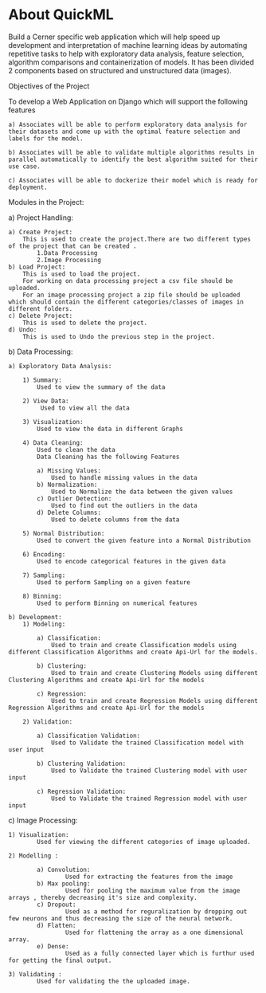 # About QuickML

Build a Cerner specific web application which will help speed up development and interpretation of machine learning ideas by automating repetitive tasks to help with exploratory data analysis, feature selection, algorithm comparisons and containerization of models. It has been divided 2 components based on structured and unstructured data (images).

Objectives of the Project

To develop a Web Application on Django which will support the following features

	a) Associates will be able to perform exploratory data analysis for their datasets and come up with the optimal feature selection and labels for the model.
 
	b) Associates will be able to validate multiple algorithms results in parallel automatically to identify the best algorithm suited for their use case.
 
	c) Associates will be able to dockerize their model which is ready for deployment. 

Modules in the Project:

a) Project Handling:

	
	a) Create Project:
	    This is used to create the project.There are two different types of the project that can be created .
	        1.Data Processing
	        2.Image Processing 
	b) Load Project:
	    This is used to load the project.
	    For working on data processing project a csv file should be uploaded.
	    For an image processing project a zip file should be uploaded which should contain the different categories/classes of images in different folders. 
	c) Delete Project:
	    This is used to delete the project.
	d) Undo:
	    This is used to Undo the previous step in the project.

b) Data Processing:


	a) Exploratory Data Analysis:
	
		1) Summary:
		    Used to view the summary of the data

		2) View Data:
		     Used to view all the data

		3) Visualization:
		    Used to view the data in different Graphs

		4) Data Cleaning:
		    Used to clean the data
		    Data Cleaning has the following Features
		    
			a) Missing Values:
			    Used to handle missing values in the data
			b) Normalization:
			    Used to Normalize the data between the given values
			c) Outlier Detection:
			    Used to find out the outliers in the data
			d) Delete Columns:
			    Used to delete columns from the data

		5) Normal Distribution:
		    Used to convert the given feature into a Normal Distribution

		6) Encoding:
		    Used to encode categorical features in the given data

		7) Sampling:
		    Used to perform Sampling on a given feature

		8) Binning:
		    Used to perform Binning on numerical features

	b) Development:
		1) Modeling:

			a) Classification:
			    Used to train and create Classification models using different Classification Algorithms and create Api-Url for the models.

			b) Clustering:
			    Used to train and create Clustering Models using different Clustering Algorithms and create Api-Url for the models

			c) Regression:
			    Used to train and create Regression Models using different Regression Algorithms and create Api-Url for the models

		2) Validation:
		
			a) Classification Validation:
			    Used to Validate the trained Classification model with user input

			b) Clustering Validation:
			    Used to Validate the trained Clustering model with user input

			c) Regression Validation:
			    Used to Validate the trained Regression model with user input

c) Image Processing:
    
    
    1) Visualization:
            Used for viewing the different categories of image uploaded.
    
    2) Modelling :
    
            a) Convolution:
                    Used for extracting the features from the image
            b) Max pooling:
                    Used for pooling the maximum value from the image arrays , thereby decreasing it's size and complexity.
            c) Dropout:
                    Used as a method for reguralization by dropping out few neurons and thus decreasing the size of the neural network.
            d) Flatten:
                    Used for flattening the array as a one dimensional array.
            e) Dense:
                    Used as a fully connected layer which is furthur used for getting the final output.
    
    3) Validating :
            Used for validating the the uploaded image.
